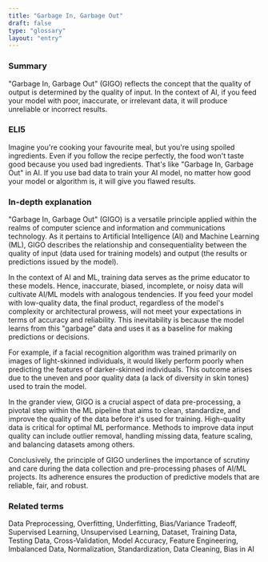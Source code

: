```yaml
---
title: "Garbage In, Garbage Out"
draft: false
type: "glossary"
layout: "entry"
---
```


### Summary

"Garbage In, Garbage Out" (GIGO) reflects the concept that the quality of output is determined by the quality of input. In the context of AI, if you feed your model with poor, inaccurate, or irrelevant data, it will produce unreliable or incorrect results.


### ELI5

Imagine you're cooking your favourite meal, but you're using spoiled ingredients. Even if you follow the recipe perfectly, the food won't taste good because you used bad ingredients. That's like "Garbage In, Garbage Out" in AI. If you use bad data to train your AI model, no matter how good your model or algorithm is, it will give you flawed results.

### In-depth explanation

"Garbage In, Garbage Out" (GIGO) is a versatile principle applied within the realms of computer science and information and communications technology. As it pertains to Artificial Intelligence (AI) and Machine Learning (ML), GIGO describes the relationship and consequentiality between the quality of input (data used for training models) and output (the results or predictions issued by the model).

In the context of AI and ML, training data serves as the prime educator to these models. Hence, inaccurate, biased, incomplete, or noisy data will cultivate AI/ML models with analogous tendencies. If you feed your model with low-quality data, the final product, regardless of the model's complexity or architectural prowess, will not meet your expectations in terms of accuracy and reliability. This inevitability is because the model learns from this "garbage" data and uses it as a baseline for making predictions or decisions.

For example, if a facial recognition algorithm was trained primarily on images of light-skinned individuals, it would likely perform poorly when predicting the features of darker-skinned individuals. This outcome arises due to the uneven and poor quality data (a lack of diversity in skin tones) used to train the model.

In the grander view, GIGO is a crucial aspect of data pre-processing, a pivotal step within the ML pipeline that aims to clean, standardize, and improve the quality of the data before it's used for training. High-quality data is critical for optimal ML performance. Methods to improve data input quality can include outlier removal, handling missing data, feature scaling, and balancing datasets among others.

Conclusively, the principle of GIGO underlines the importance of scrutiny and care during the data collection and pre-processing phases of AI/ML projects. Its adherence ensures the production of predictive models that are reliable, fair, and robust.

### Related terms

Data Preprocessing, Overfitting, Underfitting, Bias/Variance Tradeoff, Supervised Learning, Unsupervised Learning, Dataset, Training Data, Testing Data, Cross-Validation, Model Accuracy, Feature Engineering, Imbalanced Data, Normalization, Standardization, Data Cleaning, Bias in AI
